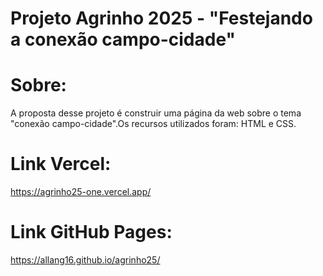 # Projeto Agrinho 2025 - "Festejando a conexão campo-cidade"
# Sobre:
A proposta desse projeto é construir uma página da web sobre o tema "conexão campo-cidade".Os recursos utilizados foram: HTML e CSS.

# Link Vercel: 
https://agrinho25-one.vercel.app/ 


# Link GitHub Pages: 
https://allang16.github.io/agrinho25/
